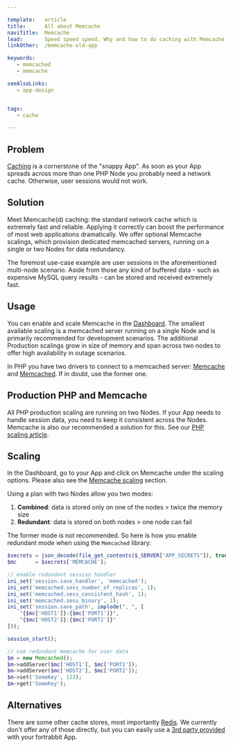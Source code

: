 ```yaml
---

template:   article
title:      All about Memcache
naviTitle:  Memcache
lead:       Speed speed speed. Why and how to do caching with Memcache on fortrabbit.
linkOther:  /memcache-old-app

keywords:
   - memcached
   - memcache

seeAlsoLinks:
   - app-design


tags:
   - cache

---
```



## Problem

[Caching](best-practices#toc-prepare-to-cache) is a cornerstone of the "snappy App". As soon as your App spreads across more than one PHP Node you probably need a network cache. Otherwise, user sessions would not work.

## Solution

Meet Memcache(d) caching: the standard network cache which is extremely fast and reliable. Applying it correctly can boost the performance of most web applications dramatically. We offer optional Memcache scalings, which provision dedicated memcached servers, running on a single or two Nodes for data redundancy.

The foremost use-case example are user sessions in the aforementioned multi-node scenario. Aside from those any kind of buffered data - such as expensive MySQL query results - can be stored and received extremely fast.


## Usage

You can enable and scale Memcache in the [Dashboard](dashboard). The smallest available scaling is a memcached server running on a single Node and is primarily recommended for development scenarios. The additional Production scalings grow in size of memory and span across two nodes to offer high availability in outage scenarios.

In PHP you have two drivers to connect to a memcached server: [Memcache](http://php.net/manual/en/book.memcache.php) and [Memcached](http://php.net/manual/en/book.memcached.php). If in doubt, use the former one.

## Production PHP and Memcache

All PHP production scaling are running on two Nodes. If your App needs to handle session data, you need to keep it consistent across the Nodes. Memcache is also our recommended a solution for this. See our [PHP scaling article](php-scaling#toc-memcache-is-probably-needed).


## Scaling

In the Dashboard, go to your App and click on Memcache under the scaling options. Please also see the [Memcache scaling](scaling#toc-memcache) section.

Using a plan with two Nodes allow you two modes:

1. **Combined**: data is stored only on one of the nodes > twice the memory size
2. **Redundant**: data is stored on both nodes > one node can fail

The former mode is not recommended. So here is how you enable redundant mode when using the `Memcached` library:

```php
$secrets = json_decode(file_get_contents($_SERVER["APP_SECRETS"]), true);
$mc      = $secrets['MEMCACHE'];

// enable redundant session handler
ini_set('session.save_handler', 'memcached');
ini_set('memcached.sess_number_of_replicas', 1);
ini_set('memcached.sess_consistent_hash', 1);
ini_set('memcached.sess_binary', 1);
ini_set('session.save_path', implode(", ", [
	"{$mc['HOST1']}:{$mc['PORT1']}",
	"{$mc['HOST2']}:{$mc['PORT2']}"
]));

session_start();

// use redundant memcache for user data
$m = new Memcached();
$m->addServer($mc['HOST1'], $mc['PORT1']);
$m->addServer($mc['HOST2'], $mc['PORT2']);
$m->set('SomeKey', 123);
$m->get('SomeKey');
```


## Alternatives

There are some other cache stores, most importantly [Redis](http://redis.io/). We currently don't offer any of those directly, but you can easily use a [3rd party provided](external-services#toc-application-helpers) with your fortrabbit App.
